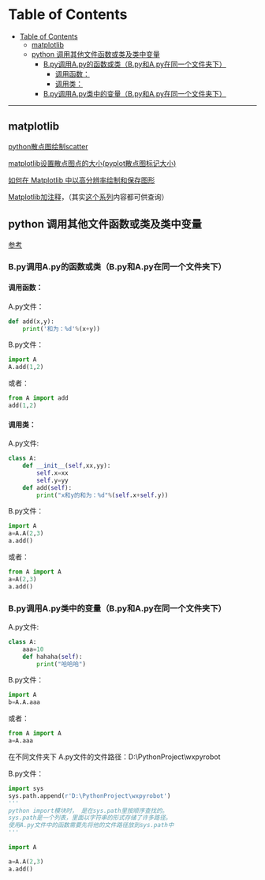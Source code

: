 
# Table of Contents
- [Table of Contents](#table-of-contents)
  - [matplotlib](#matplotlib)
  - [python 调用其他文件函数或类及类中变量](#python-调用其他文件函数或类及类中变量)
    - [B.py调用A.py的函数或类（B.py和A.py在同一个文件夹下）](#bpy调用apy的函数或类bpy和apy在同一个文件夹下)
      - [调用函数：](#调用函数)
      - [调用类：](#调用类)
    - [B.py调用A.py类中的变量（B.py和A.py在同一个文件夹下）](#bpy调用apy类中的变量bpy和apy在同一个文件夹下)

<!--more-->
---
## matplotlib

[python散点图绘制scatter](https://blog.csdn.net/weixin_31556371/article/details/112224367)

[matplotlib设置散点图点的大小(pyplot散点图标记大小)](https://blog.csdn.net/weixin_39531229/article/details/110040394)

[如何在 Matplotlib 中以高分辨率绘制和保存图形](https://www.delftstack.com/zh/howto/matplotlib/how-to-plot-and-save-a-graph-in-high-resolution/)

[Matplotlib加注释](https://blog.csdn.net/LOVEmy134611/article/details/117442614)，（其实[这个系列](https://blog.csdn.net/lovemy134611/category_10197377.html)内容都可供查询）

## python 调用其他文件函数或类及类中变量

[参考](https://blog.csdn.net/mao_hui_fei/article/details/104271763)

### B.py调用A.py的函数或类（B.py和A.py在同一个文件夹下）
#### 调用函数：
A.py文件：
```python
def add(x,y):  
    print('和为：%d'%(x+y))  
```
B.py文件：
```python
import A  
A.add(1,2)  
```
或者：
```python
from A import add
add(1,2)
```

#### 调用类：

A.py文件:
```python
class A:
    def __init__(self,xx,yy):
        self.x=xx
        self.y=yy
    def add(self):
        print("x和y的和为：%d"%(self.x+self.y))
```
B.py文件：
```python
import A  
a=A.A(2,3)  
a.add()  
```
或者：
```python
from A import A  
a=A(2,3)  
a.add()  
```
### B.py调用A.py类中的变量（B.py和A.py在同一个文件夹下）
A.py文件:
```python
class A:
	aaa=10         
    def hahaha(self):
        print("哈哈哈")
```
B.py文件：
```python
import A  
b=A.A.aaa  
```

或者：
```python
from A import A  
a=A.aaa  
```
在不同文件夹下
A.py文件的文件路径：D:\PythonProject\wxpyrobot

B.py文件：
```python
import sys
sys.path.append(r'D:\PythonProject\wxpyrobot')
'''
python import模块时， 是在sys.path里按顺序查找的。 
sys.path是一个列表，里面以字符串的形式存储了许多路径。 
使用A.py文件中的函数需要先将他的文件路径放到sys.path中
'''  
 
import A

a=A.A(2,3)
a.add()
```

